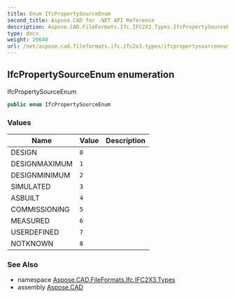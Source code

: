 ```yaml
---
title: Enum IfcPropertySourceEnum
second_title: Aspose.CAD for .NET API Reference
description: Aspose.CAD.FileFormats.Ifc.IFC2X3.Types.IfcPropertySourceEnum enum. IfcPropertySourceEnum
type: docs
weight: 20640
url: /net/aspose.cad.fileformats.ifc.ifc2x3.types/ifcpropertysourceenum/
---
```

## IfcPropertySourceEnum enumeration

IfcPropertySourceEnum

```csharp
public enum IfcPropertySourceEnum
```

### Values

| Name | Value | Description |
| --- | --- | --- |
| DESIGN | `0` |  |
| DESIGNMAXIMUM | `1` |  |
| DESIGNMINIMUM | `2` |  |
| SIMULATED | `3` |  |
| ASBUILT | `4` |  |
| COMMISSIONING | `5` |  |
| MEASURED | `6` |  |
| USERDEFINED | `7` |  |
| NOTKNOWN | `8` |  |

### See Also

* namespace [Aspose.CAD.FileFormats.Ifc.IFC2X3.Types](../../aspose.cad.fileformats.ifc.ifc2x3.types/)
* assembly [Aspose.CAD](../../)


